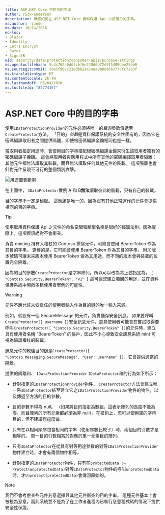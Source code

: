 ```yaml
---
title: ASP.NET Core 中的目的字串
author: rick-anderson
description: 瞭解如何在 ASP.NET Core 資料保護 Api 中使用目的字串。
ms.author: riande
ms.date: 10/14/2016
no-loc:
- Blazor
- Identity
- Let's Encrypt
- Razor
- SignalR
uid: security/data-protection/consumer-apis/purpose-strings
ms.openlocfilehash: 9cdc762a6dd3cbf6e248d0b72d915d09dee25eb0
ms.sourcegitcommit: 70e5f982c218db82aa54aa8b8d96b377cfc7283f
ms.translationtype: MT
ms.contentlocale: zh-TW
ms.lasthandoff: 05/04/2020
ms.locfileid: "82774167"
---
```

# <a name="purpose-strings-in-aspnet-core"></a>ASP.NET Core 中的目的字串

<a name="data-protection-consumer-apis-purposes"></a>

使用`IDataProtectionProvider`的元件必須將唯一的*目的*參數傳遞至`CreateProtector`方法。 「目的」*參數*是資料保護系統的安全性固有的，因為它在密碼編譯取用者之間提供隔離，即使根密碼編譯金鑰相同也是一樣。

當取用者指定用途時，會使用目的字串搭配根密碼編譯金鑰來衍生該取用者獨有的密碼編譯子機碼。 這會將取用者與應用程式中所有其他的密碼編譯取用者隔離：其他元件都無法讀取其裝載，而且無法讀取任何其他元件的裝載。 這項隔離也會針對元件呈現不可行的整個類別攻擊。

![用途圖表範例](purpose-strings/_static/purposes.png)

在上圖中， `IDataProtector`實例 A 和 B**無法**讀取彼此的裝載，只有自己的裝載。

目的字串不一定是秘密。 這應該是唯一的，因為沒有其他正常運作的元件會提供相同的目的字串。

>[!TIP]
> 使用取用資料保護 Api 之元件的命名空間和類型名稱是很好的經驗法則，因為實際上，這項資訊絕對不會衝突。
>
>負責 minting 持有人權杖的 Contoso 撰寫元件，可能會使用 BearerToken 作為其目的字串。 更棒的是，它可能會使用 BearerToken 作為其目的字串。 附加版本號碼可讓未來版本使用 BearerToken 做為其用途，而不同的版本會與裝載的位置完全隔離。

因為的目的參數`CreateProtector`是字串陣列，所以可以改為將上述指定為。 `[ "Contoso.Security.BearerToken", "v1" ]` 這可讓您建立階層的用途，並在資料保護系統中開啟多租使用者案例的可能性。

<a name="data-protection-contoso-purpose"></a>

>[!WARNING]
> 元件不應允許未受信任的使用者輸入作為目的鏈的唯一輸入來源。
>
>例如，假設有一個 SecureMessage 的元件，負責儲存安全訊息。 如果要呼叫`CreateProtector([ username ])`安全訊息元件，惡意使用者可能會在嘗試取得要呼叫`CreateProtector([ "Contoso.Security.BearerToken" ])`的元件時，建立具有使用者名稱 "BearerToken" 的帳戶，因此不小心導致安全訊息系統 mint 可視為驗證權杖的裝載。
>
>訊息元件的較佳目的鏈是`CreateProtector([ "Contoso.Messaging.SecureMessage", "User: username" ])`，它會提供適當的隔離。

提供的隔離和、 `IDataProtectionProvider` `IDataProtector`和的行為如下所示：

* 針對指定的`IDataProtectionProvider`物件， `CreateProtector`方法會建立唯一系`IDataProtector`結至建立它之`IDataProtectionProvider`物件的物件，以及傳遞至方法的目的參數。

* 目的參數不得為 null。 （如果將目的指定為數組，這表示陣列的長度不能為零，而且陣列的所有元素都必須為非 null）。在技術上，您可以使用空的字串目的，但不建議您這麼做。

* 只有在以相同順序包含相同的字串（使用序數比較子）時，兩個目的引數才是相等的。 單一目的引數相當於對應的單一元素目的陣列。

* 只有`IDataProtector`在從具有對等用途參數的對等`IDataProtectionProvider`物件建立時，才會有兩個物件相等。

* 針對指定的`IDataProtector`物件，只有在`protectedData := Protect(unprotectedData)`對等`IDataProtector`物件的呼叫`unprotectedData`時，才`Unprotect(protectedData)`會傳回原始的。

> [!NOTE]
> 我們不會考慮某些元件刻意選擇與其他元件衝突的目的字串。 這種元件基本上會被視為惡意，而此系統並不是為了在工作者進程內已執行惡意程式碼的情況下提供安全性保證。

